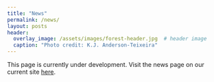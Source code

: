 ```yaml
---
title: "News"
permalink: /news/
layout: posts
header:
  overlay_image: /assets/images/forest-header.jpg  # header image
  caption: "Photo credit: K.J. Anderson-Teixeira"
---
```


This page is currently under development. Visit the news page on our current site [here](https://sites.google.com/site/forestecoclimlab/in-the-news).